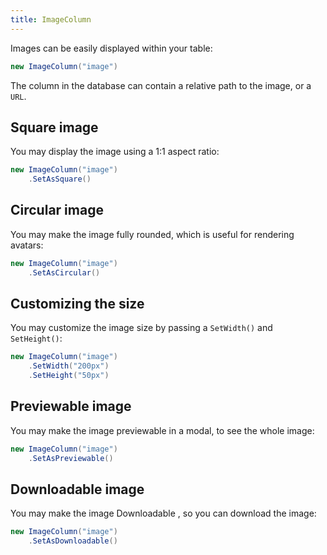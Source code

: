 ```yaml
---
title: ImageColumn
---
```


Images can be easily displayed within your table:

```csharp
new ImageColumn("image")
```

The column in the database can contain a relative path to the image, or a `URL`.

## Square image

You may display the image using a 1:1 aspect ratio:

```csharp
new ImageColumn("image")
    .SetAsSquare()
```

## Circular image

You may make the image fully rounded, which is useful for rendering avatars:

```csharp
new ImageColumn("image")
    .SetAsCircular()
```
## Customizing the size

You may customize the image size by passing a `SetWidth()` and `SetHeight()`:

```csharp
new ImageColumn("image")
    .SetWidth("200px")
    .SetHeight("50px")
```

## Previewable image

You may make the image previewable in a modal, to see the whole image:

```csharp
new ImageColumn("image")
    .SetAsPreviewable()
```

## Downloadable image

You may make the image Downloadable , so you can download the image:

```csharp
new ImageColumn("image")
    .SetAsDownloadable()
```

